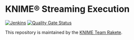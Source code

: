 # KNIME® Streaming Execution

[![Jenkins](https://jenkins.knime.com/buildStatus/icon?job=knime-streaming%2Fmaster)](https://jenkins.knime.com/job/knime-streaming/job/master/)
[![Quality Gate Status](https://sonarcloud.io/api/project_badges/measure?project=KNIME_knime-streaming&metric=alert_status&token=55129ac721eacd76417f57921368ed587ad8339d)](https://sonarcloud.io/summary/new_code?id=KNIME_knime-streaming)

This repository is maintained by the [KNIME Team Rakete](mailto:team-rakete@knime.com).
